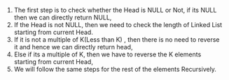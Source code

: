 1) The first step is to check whether the Head is NULL or Not, if its NULL then we can directly return NULL,
2) If the Head is not NULL, then we need to check the length of Linked List starting from current Head.
3) If it is not a multiple of K(Less than K) , then there is no need to reverse it and hence we can directly return head,
4) Else if its a multiple of K, then we have to reverse the K elements starting from current Head,
5) We will follow the same steps for the rest of the elements Recursively.
